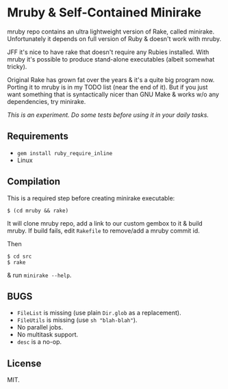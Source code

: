 # Mruby & Self-Contained Minirake

mruby repo contains an ultra lightweight version of Rake, called
minirake. Unfortunately it depends on full version of Ruby & doesn't
work with mruby.

JFF it's nice to have rake that doesn't require any Rubies installed.
With mruby it's possible to produce stand-alone executables (albeit
somewhat tricky).

Original Rake has grown fat over the years & it's a quite big program
now. Porting it to mruby is in my TODO list (near the end of it). But if
you just want something that is syntactically nicer than GNU Make &
works w/o any dependencies, try minirake.

*This is an experiment. Do some tests before using it in your daily
 tasks.*


## Requirements

* `gem install ruby_require_inline`
* Linux


## Compilation

This is a required step before creating minirake executable:

	$ (cd mruby && rake)

It will clone mruby repo, add a link to our custom gembox to it & build
mruby. If build fails, edit `Rakefile` to remove/add a mruby commit id.

Then

	$ cd src
	$ rake

& run `minirake --help`.


## BUGS

* `FileList` is missing (use plain `Dir.glob` as a replacement).
* `FileUtils` is missing (use `sh "blah-blah"`).
* No parallel jobs.
* No multitask support.
* `desc` is a no-op.


## License

MIT.
